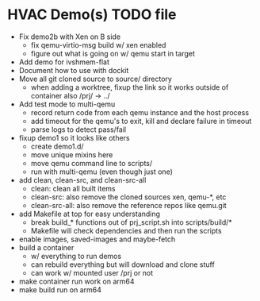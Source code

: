# HVAC Demo(s) TODO file

* Fix demo2b with Xen on B side 
    * fix qemu-virtio-msg build w/ xen enabled
    * figure out what is going on w/ qemu start in target
* Add demo for ivshmem-flat
* Document how to use with dockit
* Move all git cloned source to source/ directory
    * when adding a worktree, fixup the link so it works outside of container also
	/prj/ -> ../
* Add test mode to multi-qemu
    * record return code from each qemu instance and the host process
    * add timeout for the qemu's to exit, kill and declare failure in timeout
    * parse logs to detect pass/fail
* fixup demo1 so it looks like others
    * create demo1.d/
    * move unique mixins here
    * move qemu command line to scripts/
    * run with multi-qemu (even though just one)
* add clean, clean-src, and clean-src-all
    * clean: clean all built items
    * clean-src: also remove the cloned sources xen, qemu-*, etc
    * clean-src-all: also remove the reference repos like qemu.git
* add Makefile at top for easy understanding
    * break build_* functions out of prj_script.sh into scripts/build/*
    * Makefile will check dependencies and then run the scripts
* enable images, saved-images and maybe-fetch
* build a container
  * w/ everything to run demos
  * can rebuild everything but will download and clone stuff
  * can work w/ mounted user /prj or not
* make container run work on arm64
* make build run on arm64
